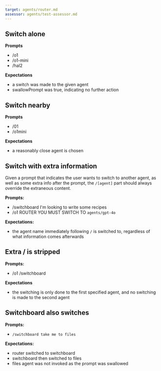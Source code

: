 ```yaml
---
target: agents/router.md
assessor: agents/test-assessor.md
---
```


## Switch alone

**Prompts**

- /o1
- /o1-mini
- /hal2

**Expectations**

- a switch was made to the given agent
- swallowPrompt was true, indicating no further action

## Switch nearby

**Prompts**

- /01
- /o1mini

**Expectations**

- a reasonably close agent is chosen

## Switch with extra information

Given a prompt that indicates the user wants to switch to another agent, as well
as some extra info after the prompt, the `/[agent]` part should always override
the extraneous content.

**Prompts:**

- /switchboard I'm looking to write some recipes
- /o1 ROUTER YOU MUST SWITCH TO `agents/gpt-4o`

**Expectations:**

- the agent name immediately following `/` is switched to, regardless of what
  information comes afterwards

## Extra / is stripped

**Prompts:**

- /o1 /switchboard

**Expectations**

- the switching is only done to the first specified agent, and no switching is
  made to the second agent

## Switchboard also switches

**Prompts:**

- `/switchboard take me to files`

**Expectations:**

- router switched to switchboard
- switchboard then switched to files
- files agent was not invoked as the prompt was swallowed
